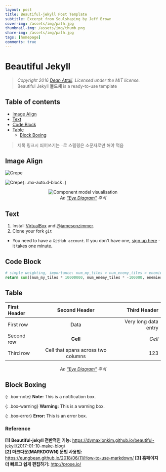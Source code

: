 ```yaml
---
layout: post
title: Beautiful-jekyll Post Template
subtitle: Excerpt from Soulshaping by Jeff Brown
cover-img: /assets/img/path.jpg
thumbnail-img: /assets/img/thumb.png
share-img: /assets/img/path.jpg
tags: [homepage]
comments: true
---
```


# Beautiful Jekyll
> *Copyright 2016 [Dean Attali](http://deanattali.com). Licensed under the MIT license.*  
Beautiful Jekyll **볼드체** is a ready-to-use template

## Table of contents
- [Image Align](#image-align)
- [Text](#text)
- [Code Block](#code-block)
- [Table](#table)
  - [Block Boxing](#block-boxing)

> 제목 링크시 띄어쓰기는 `-`로 스펠링은 소문자로만 해야 먹음
## Image Align
![Crepe](https://s3-media3.fl.yelpcdn.com/bphoto/cQ1Yoa75m2yUFFbY2xwuqw/348s.jpg)

![Crepe](https://s3-media3.fl.yelpcdn.com/bphoto/cQ1Yoa75m2yUFFbY2xwuqw/348s.jpg){: .mx-auto.d-block :}

<center>
<img src="/assets/img/avatar-icon.png" alt="Component model visualisation">
<br>
<em>An <a href="https://github.com/ouzor/eyediagram">"Eye Diagram"</a> 주석 </em>
</center>

## Text
1. Install [VirtualBox](http://virtualbox.org) and [@jamesonzimmer](https://github.com/jamesonzimmer).
2. Clone your fork `git`

- You need to have a `GitHub account`. If you don't have one, [sign up here](https://github.com/join) - it takes one minute.

## Code Block
```python
# simple weighting, importance: num_my_tiles > num_enemy_tiles > enemies_dist
return sum([num_my_tiles * 10000000, num_enemy_tiles * -100000, enemies_dist])
```

## Table

| First Header  | Second Header | Third Header         |
| :------------ | :-----------: | -------------------: |
| First row     | Data          | Very long data entry |
| Second row    | **Cell**      | *Cell*               |
| Third row     | Cell that spans across two columns  |123|

<center>
<em>An <a href="https://github.com/ouzor/eyediagram">"Eye Diagram"</a> 주석 </em>
</center>

## Block Boxing 

{: .box-note}
**Note:** This is a notification box.

{: .box-warning}
**Warning:** This is a warning box.

{: .box-error}
**Error:** This is an error box.


### Reference  
**[1] Beautiful-jekyll 전반적인 기능:** https://dymaxionkim.github.io/beautiful-jekyll/2017-01-10-make-blog/  
**[2] 마크다운(MARKDOWN) 문법 사용법:** https://eungbean.github.io/2018/06/11/How-to-use-markdown/
**[3] 홈페이지 더 빠르고 쉽게 편집하기:** http://prose.io/
